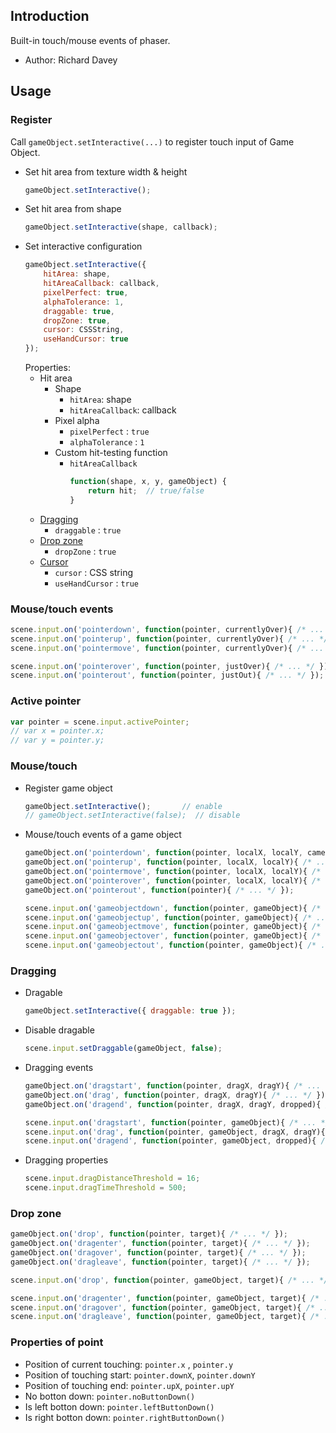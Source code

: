 ## Introduction

Built-in touch/mouse events of phaser.

- Author: Richard Davey

## Usage

### Register

Call `gameObject.setInteractive(...)` to register touch input of Game Object.

- Set hit area from texture width & height
    ```javascript
    gameObject.setInteractive();
    ```
- Set hit area from shape
    ```javascript
    gameObject.setInteractive(shape, callback);
    ```
- Set interactive configuration
    ```javascript
    gameObject.setInteractive({
        hitArea: shape,
        hitAreaCallback: callback,
        pixelPerfect: true,
        alphaTolerance: 1,
        draggable: true,
        dropZone: true,
        cursor: CSSString,
        useHandCursor: true
    });
    ```
    Properties:
    - Hit area
        - Shape
            - `hitArea`: shape
            - `hitAreaCallback`: callback
        - Pixel alpha
            - `pixelPerfect` : `true`
            - `alphaTolerance` : `1`
        - Custom hit-testing function
            - `hitAreaCallback`
                ```javascript
                function(shape, x, y, gameObject) {
                    return hit;  // true/false
                }
                ```
    - [Dragging](touchevents.md#dragging)
        - `draggable` : `true`
    - [Drop zone](touchevents.md#drop-zone)
        - `dropZone` : `true`
    - [Cursor](cursor.md)
        - `cursor` : CSS string
        - `useHandCursor` : `true`

### Mouse/touch events

```javascript
scene.input.on('pointerdown', function(pointer, currentlyOver){ /* ... */ });
scene.input.on('pointerup', function(pointer, currentlyOver){ /* ... */ });
scene.input.on('pointermove', function(pointer, currentlyOver){ /* ... */ });

scene.input.on('pointerover', function(pointer, justOver){ /* ... */ });
scene.input.on('pointerout', function(pointer, justOut){ /* ... */ });
```

### Active pointer

```javascript
var pointer = scene.input.activePointer;
// var x = pointer.x;
// var y = pointer.y;
```

### Mouse/touch

- Register game object
    ```javascript
    gameObject.setInteractive();       // enable
    // gameObject.setInteractive(false);  // disable
    ```
- Mouse/touch events of a game object
    ```javascript
    gameObject.on('pointerdown', function(pointer, localX, localY, camera){ /* ... */ });
    gameObject.on('pointerup', function(pointer, localX, localY){ /* ... */ });
    gameObject.on('pointermove', function(pointer, localX, localY){ /* ... */ });
    gameObject.on('pointerover', function(pointer, localX, localY){ /* ... */ });
    gameObject.on('pointerout', function(pointer){ /* ... */ });
    ```
    ```javascript
    scene.input.on('gameobjectdown', function(pointer, gameObject){ /* ... */ });
    scene.input.on('gameobjectup', function(pointer, gameObject){ /* ... */ });
    scene.input.on('gameobjectmove', function(pointer, gameObject){ /* ... */ });
    scene.input.on('gameobjectover', function(pointer, gameObject){ /* ... */ });
    scene.input.on('gameobjectout', function(pointer, gameObject){ /* ... */ });
    ```

### Dragging

- Dragable
    ```javascript
    gameObject.setInteractive({ draggable: true });
    ```
- Disable dragable
    ```javascript
    scene.input.setDraggable(gameObject, false);
    ```
- Dragging events
    ```javascript
    gameObject.on('dragstart', function(pointer, dragX, dragY){ /* ... */ });
    gameObject.on('drag', function(pointer, dragX, dragY){ /* ... */ });
    gameObject.on('dragend', function(pointer, dragX, dragY, dropped){ /* ... */ });
    ```
    ```javascript
    scene.input.on('dragstart', function(pointer, gameObject){ /* ... */ });
    scene.input.on('drag', function(pointer, gameObject, dragX, dragY){ /* ... */ });
    scene.input.on('dragend', function(pointer, gameObject, dropped){ /* ... */ });
    ```
- Dragging properties
    ```javascript
    scene.input.dragDistanceThreshold = 16;
    scene.input.dragTimeThreshold = 500;
    ```

### Drop zone

```javascript
gameObject.on('drop', function(pointer, target){ /* ... */ });
gameObject.on('dragenter', function(pointer, target){ /* ... */ });
gameObject.on('dragover', function(pointer, target){ /* ... */ });
gameObject.on('dragleave', function(pointer, target){ /* ... */ });
```

```javascript
scene.input.on('drop', function(pointer, gameObject, target){ /* ... */ });

scene.input.on('dragenter', function(pointer, gameObject, target){ /* ... */ });
scene.input.on('dragover', function(pointer, gameObject, target){ /* ... */ });
scene.input.on('dragleave', function(pointer, gameObject, target){ /* ... */ });
```

### Properties of point

- Position of current touching: `pointer.x` , `pointer.y`
- Position of touching start: `pointer.downX`, `pointer.downY`
- Position of touching end: `pointer.upX`, `pointer.upY`
- No botton down: `pointer.noButtonDown()`
- Is left botton down: `pointer.leftButtonDown()`
- Is right botton down: `pointer.rightButtonDown()`